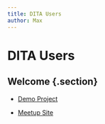 ```yaml
---
title: DITA Users
author: Max
---
```


# DITA Users

## Welcome {.section}

* <a href="https://github.com/dita-users/demo-project">Demo Project</a>

* <a href="https://www.meetup.com/de-DE/DITA-Anwender-Bodensee/">Meetup Site</a>
